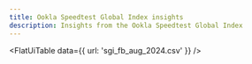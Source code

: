 ```yaml
---
title: Ookla Speedtest Global Index insights
description: Insights from the Ookla Speedtest Global Index
---
```


<FlatUiTable
  data={{
    url: 'sgi_fb_aug_2024.csv'
  }}
 />

